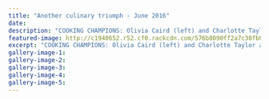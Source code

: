 ```yaml
---
title: "Another culinary triumph - June 2016"
date: 
description: "COOKING CHAMPIONS: Olivia Caird (left) and Charlotte Taylor are heading to the National Secondary Schools Culinary Challenge to be held in Auckland in August, Wanganui Chronicle article on 20/6/16..."
featured-image: http://c1940652.r52.cf0.rackcdn.com/576b8090ff2a7c38fb000215/Cooking.Charlotte-Taylor--Olivia-Caird.Nat.Culinary-Comp-20.6.16.jpg
excerpt: "COOKING CHAMPIONS: Olivia Caird (left) and Charlotte Taylor are heading to the National Secondary Schools Culinary Challenge to be held in Auckland in August."
gallery-image-1: 
gallery-image-2: 
gallery-image-3: 
gallery-image-4: 
gallery-image-5: 
---
```


